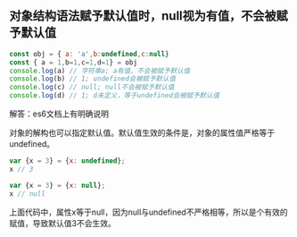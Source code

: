 ## 对象结构语法赋予默认值时，null视为有值，不会被赋予默认值

```js
const obj = { a: 'a',b:undefined,c:null}
const { a = 1,b=1,c=1,d=1} = obj
console.log(a) // 字符串a; a有值，不会被赋予默认值
console.log(b) // 1; undefined会被赋予默认值
console.log(c) // null; null不会被赋予默认值
console.log(d) // 1; d未定义，等于undefined会被赋予默认值
```

解答：es6文档上有明确说明

对象的解构也可以指定默认值。默认值生效的条件是，对象的属性值严格等于undefined。

```js
var {x = 3} = {x: undefined};
x // 3

var {x = 3} = {x: null};
x // null
```
上面代码中，属性x等于null，因为null与undefined不严格相等，所以是个有效的赋值，导致默认值3不会生效。